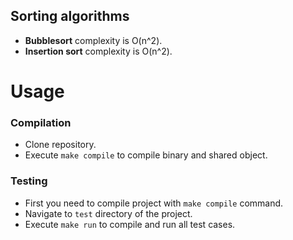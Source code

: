 ## Sorting algorithms

- **Bubblesort** complexity is O(n^2).
- **Insertion sort** complexity is O(n^2).

# Usage

### Compilation

- Clone repository.
- Execute `make compile` to compile binary and shared object.

### Testing

- First you need to compile project with `make compile` command.
- Navigate to `test` directory of the project.
- Execute `make run` to compile and run all test cases.
